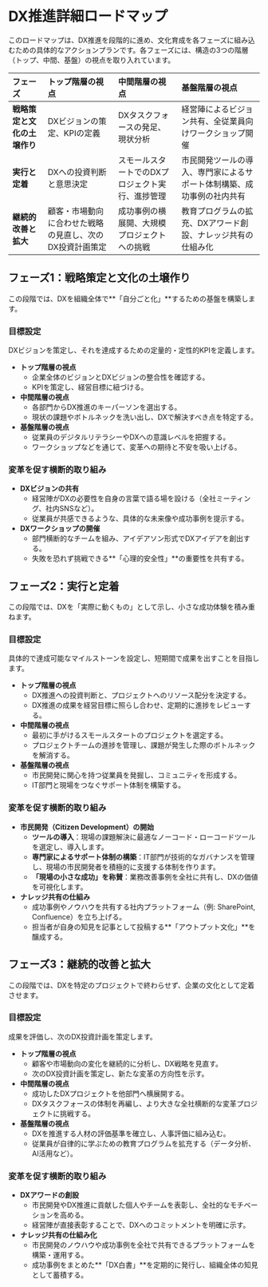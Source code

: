 # DX推進詳細ロードマップ
このロードマップは、DX推進を段階的に進め、文化育成を各フェーズに組み込むための具体的なアクションプランです。各フェーズには、構造の3つの階層（トップ、中間、基盤）の視点を取り入れています。

| フェーズ | トップ階層の視点 | 中間階層の視点 | 基盤階層の視点 |
| :--- | :--- | :--- | :--- |
| **戦略策定と文化の土壌作り** | DXビジョンの策定、KPIの定義 | DXタスクフォースの発足、現状分析 | 経営陣によるビジョン共有、全従業員向けワークショップ開催 |
| **実行と定着** | DXへの投資判断と意思決定 | スモールスタートでのDXプロジェクト実行、進捗管理 | 市民開発ツールの導入、専門家によるサポート体制構築、成功事例の社内共有 |
| **継続的改善と拡大** | 顧客・市場動向に合わせた戦略の見直し、次のDX投資計画策定 | 成功事例の横展開、大規模プロジェクトへの挑戦 | 教育プログラムの拡充、DXアワード創設、ナレッジ共有の仕組み化 |

## フェーズ1：戦略策定と文化の土壌作り
この段階では、DXを組織全体で**「自分ごと化」**するための基盤を構築します。

### 目標設定
DXビジョンを策定し、それを達成するための定量的・定性的KPIを定義します。

- **トップ階層の視点**
  - 企業全体のビジョンとDXビジョンの整合性を確認する。
  - KPIを策定し、経営目標に紐づける。
- **中間階層の視点**
  - 各部門からDX推進のキーパーソンを選出する。
  - 現状の課題やボトルネックを洗い出し、DXで解決すべき点を特定する。
- **基盤階層の視点**
  - 従業員のデジタルリテラシーやDXへの意識レベルを把握する。
  - ワークショップなどを通じて、変革への期待と不安を吸い上げる。

### 変革を促す横断的取り組み
- **DXビジョンの共有**
  - 経営陣がDXの必要性を自身の言葉で語る場を設ける（全社ミーティング、社内SNSなど）。
  - 従業員が共感できるような、具体的な未来像や成功事例を提示する。
- **DXワークショップの開催**
  - 部門横断的なチームを組み、アイデアソン形式でDXアイデアを創出する。
  - 失敗を恐れず挑戦できる**「心理的安全性」**の重要性を共有する。

## フェーズ2：実行と定着
この段階では、DXを「実際に動くもの」として示し、小さな成功体験を積み重ねます。

### 目標設定
具体的で達成可能なマイルストーンを設定し、短期間で成果を出すことを目指します。

- **トップ階層の視点**
  - DX推進への投資判断と、プロジェクトへのリソース配分を決定する。
  - DX推進の成果を経営目標に照らし合わせ、定期的に進捗をレビューする。
- **中間階層の視点**
  - 最初に手がけるスモールスタートのプロジェクトを選定する。
  - プロジェクトチームの進捗を管理し、課題が発生した際のボトルネックを解消する。
- **基盤階層の視点**
  - 市民開発に関心を持つ従業員を発掘し、コミュニティを形成する。
  - IT部門と現場をつなぐサポート体制を構築する。

### 変革を促す横断的取り組み
- **市民開発（Citizen Development）の開始**
  - **ツールの導入**：現場の課題解決に最適なノーコード・ローコードツールを選定し、導入します。
  - **専門家によるサポート体制の構築**：IT部門が技術的なガバナンスを管理し、現場の市民開発者を積極的に支援する体制を作ります。
  - **「現場の小さな成功」を称賛**：業務改善事例を全社に共有し、DXの価値を可視化します。
- **ナレッジ共有の仕組み**
  - 成功事例やノウハウを共有する社内プラットフォーム（例: SharePoint, Confluence）を立ち上げる。
  - 担当者が自身の知見を記事として投稿する**「アウトプット文化」**を醸成する。

## フェーズ3：継続的改善と拡大
この段階では、DXを特定のプロジェクトで終わらせず、企業の文化として定着させます。

### 目標設定
成果を評価し、次のDX投資計画を策定します。

- **トップ階層の視点**
  - 顧客や市場動向の変化を継続的に分析し、DX戦略を見直す。
  - 次のDX投資計画を策定し、新たな変革の方向性を示す。
- **中間階層の視点**
  - 成功したDXプロジェクトを他部門へ横展開する。
  - DXタスクフォースの体制を再編し、より大きな全社横断的な変革プロジェクトに挑戦する。
- **基盤階層の視点**
  - DXを推進する人材の評価基準を確立し、人事評価に組み込む。
  - 従業員が自律的に学ぶための教育プログラムを拡充する（データ分析、AI活用など）。

### 変革を促す横断的取り組み
- **DXアワードの創設**
  - 市民開発やDX推進に貢献した個人やチームを表彰し、全社的なモチベーションを高める。
  - 経営陣が直接表彰することで、DXへのコミットメントを明確に示す。
- **ナレッジ共有の仕組み化**
  - 市民開発のノウハウや成功事例を全社で共有できるプラットフォームを構築・運用する。
  - 成功事例をまとめた**「DX白書」**を定期的に発行し、組織全体の知見として蓄積する。